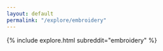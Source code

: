 ```yaml
---
layout: default
permalink: "/explore/embroidery"
---
```


{% include explore.html subreddit="embroidery" %}
